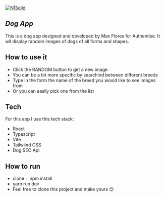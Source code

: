 [![N|Solid](https://iconarchive.com/download/i107325/google/noto-emoji-animals-nature/22214-dog-face.ico)](https://nodesource.com/products/nsolid)
## _Dog App_

This is a dog app designed and developed by Max Flores for Authentise. It wil display random images of dogs of all forms and shapes.

## How to use it

- Click the RANDOM button to get a new image
- You can be a bit more specific by searchind between different breeds
- Type in the form the name of the breed you would like to see images from
- Or you can easily pick one from the list

## Tech

For this app I use this tech stack:

- React
- Typescript
- Vite
- Tailwiind CSS
- Dog SEO Api

## How to run

- clone + npm install
- yarn run dev
- Feel free to clone this project and make yours 😉
